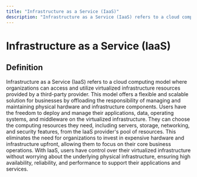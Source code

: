 ```yaml
---
title: "Infrastructure as a Service (IaaS)"
description: "Infrastructure as a Service (IaaS) refers to a cloud computing model where organizations can access and utilize virtualized infrastructure resources provided by a third-party provider. This model offers a flexible and scalable solution for businesses by offloading the responsibility of managing and maintaining physical hardware and infrastructure components. Users have the freedom to deploy and manage their applications, data, operating systems, and middleware on the virtualized infrastructure. They can choose the computing resources they need, including servers, storage, networking, and security features, from the IaaS provider's pool of resources. This eliminates the need for organizations to invest in expensive hardware and infrastructure upfront, allowing them to focus on their core business operations. With IaaS, users have control over their virtualized infrastructure without worrying about the underlying physical infrastructure, ensuring high availability, reliability, and performance to support their applications and services."
---
```


# Infrastructure as a Service (IaaS)

## Definition

Infrastructure as a Service (IaaS) refers to a cloud computing model where organizations can access and utilize virtualized infrastructure resources provided by a third-party provider. This model offers a flexible and scalable solution for businesses by offloading the responsibility of managing and maintaining physical hardware and infrastructure components. Users have the freedom to deploy and manage their applications, data, operating systems, and middleware on the virtualized infrastructure. They can choose the computing resources they need, including servers, storage, networking, and security features, from the IaaS provider's pool of resources. This eliminates the need for organizations to invest in expensive hardware and infrastructure upfront, allowing them to focus on their core business operations. With IaaS, users have control over their virtualized infrastructure without worrying about the underlying physical infrastructure, ensuring high availability, reliability, and performance to support their applications and services.

